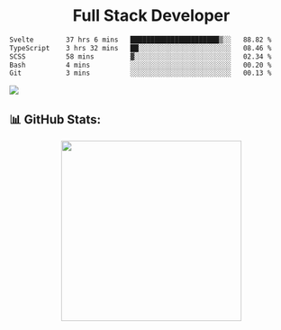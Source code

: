   <h1 align="center" font="bold">
Full Stack Developer 
</h1>


 <!--START_SECTION:waka-->

```txt
Svelte        37 hrs 6 mins   ██████████████████████▒░░   88.82 %
TypeScript    3 hrs 32 mins   ██░░░░░░░░░░░░░░░░░░░░░░░   08.46 %
SCSS          58 mins         ▓░░░░░░░░░░░░░░░░░░░░░░░░   02.34 %
Bash          4 mins          ░░░░░░░░░░░░░░░░░░░░░░░░░   00.20 %
Git           3 mins          ░░░░░░░░░░░░░░░░░░░░░░░░░   00.13 %
```

<!--END_SECTION:waka-->

  <p align="start">
   
<a href="https://linkedin.com/in/Abhishek">
<img src="https://skillicons.dev/icons?i=cpp,java,python,html,css,js,postgres,mongodb,linux,bash,git,github,react,express,nodejs,nextjs,gcp,docker,vscode,postman,powershell,githubactions,&theme=dark&perline=10" />
</a>
</p>



## 📊 GitHub Stats:

 <div align="center">

 <!-- github streak start -->

<img width=320 src="https://github-readme-streak-stats.herokuapp.com/?user=Abhishek9503&layout=compact"  />

<!-- github streak end -->
